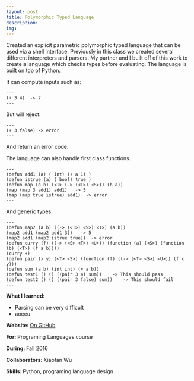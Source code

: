 ```yaml
---
layout: post
title: Polymorphic Typed Language
description: 
img:
---
```


Created an explicit parametric polymorphic typed language that can be used via a shell interface. Previously in this class we created several different interpreters and parsers. My partner and I built off of this work to create a language which checks types before evaluating. The language is built on top of Python.

It can compute inputs such as:

	---
	(+ 3 4)  -> 7
	---

But will reject:

	---
	(+ 3 false) -> error
	---

And return an error code.

The language can also handle first class functions.

	---
	(defun add1 (a) ( int) (+ a 1) )
	(defun istrue (a) ( bool) true )
	(defun map (a b) (<T> (-> (<T>) <S>)) (b a))
	(map (map 3 add1) add1)   -> 5
	(map (map true istrue) add1)  -> error
	---

And generic types.

	---
	(defun map2 (a b) ((-> (<T>) <S>) <T>) (a b))
	(map2 add1 (map2 add1 3))   -> 5
	(map2 add1 (map2 istrue true))  -> error
	(defun curry (f) ((-> (<S> <T>) <U>)) (function (a) (<S>) (function (b) (<T>) (f a b))))
	(curry +)
	(defun pair (x y) (<T> <S>) (function (f) ((-> (<T> <S>) <U>)) (f x y)))
	(defun sum (a b) (int int) (+ a b)) 
	(defun test1 () () ((pair 3 4) sum))    -> This should pass
	(defun test2 () () ((pair 3 false) sum))    -> This should fail
	---


<b>What I learned:</b>
- Parsing can be very difficult
- aoeeu

<b>Website: </b> <a href="https://github.com/LucyWilcox/PL-2016/blob/master/final.py">On GitHub</a>

<b>For: </b>Programing Languages course

<b>During: </b>Fall 2016

<b>Collaborators: </b>Xiaofan Wu

<b>Skills: </b>Python, programing language design
